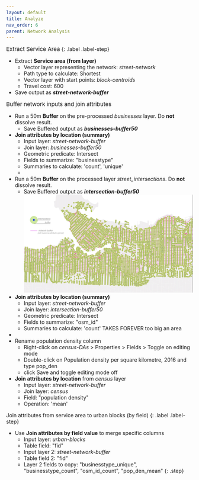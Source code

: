 ```yaml
---
layout: default
title: Analyze
nav_order: 6
parent: Network Analysis
---
```


<span style="font-size:15px;"> Extract Service Area
</span> 
{: .label .label-step} 
- Extract **Service area (from layer)**</b>
  * Vector layer representing the network: *street-network*
  * Path type to calculate: Shortest
  * Vector layer with start points: *block-centroids*
  * Travel cost: 600 
- Save output as ***street-network-buffer*** 
    

<span style="font-size:15px;">Buffer network inputs and join attributes
</span> 
- Run a 50m **Buffer** on the pre-processed *businesses* layer. Do **not** dissolve result. 
  * Save Buffered output as ***businesses-buffer50***
- **Join attributes by location (summary)** 
  * Input layer: *street-network-buffer*
  * Join layer: *businesses-buffer50*
  * Geometric predicate: Intersect
  * Fields to summarize: "businesstype"
  * Summaries to calculate: 'count', 'unique'
  -
- Run a 50m **Buffer** on the processed layer *street_intersections*. Do **not** dissolve result. 
  * Save Buffered output as ***intersection-buffer50*** 
  ![intersection-buffer](./images/intersection-buffer_20230521.jpg)
- **Join attributes by location (summary)** 
  * Input layer:  *street-network-buffer*
  * Join layer: *intersection-buffer50*
  * Geometric predicate: Intersect
  * Fields to summarize: "osm_id"
  * Summaries to calculate: 'count'
  TAKES FOREVER too big an area 
-
- Rename population density column
  * Right-click on *census-DAs* > Properties > Fields > Toggle on editing mode
  * Double-click on Population density per square kilometre, 2016 and type pop_den
  * click Save and toggle editing mode off  
- **Join attributes by location** from <i>census</i> layer
  * Input layer: *street-network-buffer*
  * Join layer: <i>census</i>
  * Field: "population density"
  * Operation: 'mean'


Join attributes from service area to urban blocks (by field)
{: .label .label-step}
- Use <b>Join attributes by field value</b> to merge specific columns 
  * Input layer: <i>urban-blocks</i>
  * Table field: "fid"
  * Input layer 2: *street-network-buffer*
  * Table field 2: "fid"
  * Layer 2 fields to copy: "businesstype_unique", "businesstype_count", "osm_id_count", "pop_den_mean"
{: .step}

